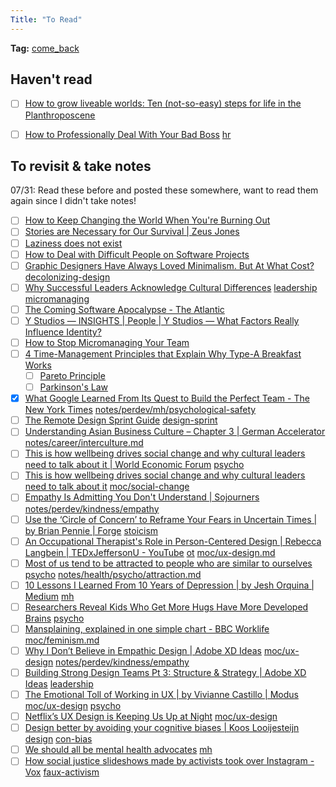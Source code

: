 ```yaml
---
Title: "To Read"
---
```


**Tag:** [come_back](notes/por/come_back.md)

## Haven't read
- [ ] [How to grow liveable worlds: Ten (not-so-easy) steps for life in the Planthroposcene](https://www.abc.net.au/religion/natasha-myers-how-to-grow-liveable-worlds:-ten-not-so-easy-step/11906548)
- [ ] [How to Professionally Deal With Your Bad Boss](https://www.thebalancecareers.com/bad-to-the-bone-dealing-with-a-bad-boss-1917714) [hr](moc/hr.md)


## To revisit & take notes
07/31: Read these before and posted these somewhere, want to read them again since I didn't take notes!
- [ ] [How to Keep Changing the World When You're Burning Out](https://philippines.makesense.org/2021/06/03/how-to-keep-changing-the-world-when-youre-burning-out/)
- [ ] [Stories are Necessary for Our Survival | Zeus Jones](https://zeusjones.com/athena/articles/stories-are-necessary-for-our-survival)
- [ ] [Laziness does not exist](https://humanparts.medium.com/laziness-does-not-exist-3af27e312d01)
- [ ] [How to Deal with Difficult People on Software Projects](https://www.howtodeal.dev/)
- [ ] [Graphic Designers Have Always Loved Minimalism. But At What Cost?](https://eyeondesign.aiga.org/graphic-designers-have-always-loved-minimalism-but-at-what-cost/) [decolonizing-design](notes/arts/decolonizing-design.md)
- [ ] [Why Successful Leaders Acknowledge Cultural Differences](https://hbr.org/2015/08/how-to-stop-micromanaging-your-team) [leadership](moc/leadership.md) [micromanaging](notes/perdev/leadership/micromanaging)
- [ ] [The Coming Software Apocalypse - The Atlantic](https://www.theatlantic.com/technology/archive/2017/09/saving-the-world-from-code/540393/)
- [ ] [Y Studios — INSIGHTS | People | Y Studios — What Factors Really Influence Identity?](https://ystudios.com/insights-people/influence-on-identity)
- [ ] [How to Stop Micromanaging Your Team](https://hbr.org/2015/08/how-to-stop-micromanaging-your-team)
- [ ] [4 Time-Management Principles that Explain Why Type-A Breakfast Works](https://medium.com/type-a-breakfast-notes/4-time-management-principles-that-explain-why-type-a-breakfast-works)
	- [ ] [Pareto Principle](notes/perdev/productivity/pareto.md)
	- [ ] [Parkinson's Law](notes/perdev/productivity/parkinsons.md)
- [x] [What Google Learned From Its Quest to Build the Perfect Team - The New York Times](https://www.nytimes.com/2016/02/28/magazine/what-google-learned-from-its-quest-to-build-the-perfect-team.html#commentsContainer) [notes/perdev/mh/psychological-safety](notes/perdev/mh/psychological-safety)
- [ ] [The Remote Design Sprint Guide](https://www.thesprintbook.com/articles/remote-design-sprint-guide) [design-sprint](notes/arts/design-sprint.md)
- [ ] [Understanding Asian Business Culture – Chapter 3 | German Accelerator](https://www.germanaccelerator.com/blog/asian-business-culture-3/) [notes/career/interculture.md](notes/career/interculture.md)
- [ ] [This is how wellbeing drives social change and why cultural leaders need to talk about it | World Economic Forum](https://theapeiron.co.uk/hedgehogs-dilemma-why-you-avoid-intimacy-even-though-you-crave-it-43761a666a64?gi=ca99e3049a18) [psycho](moc/psychology.md)
- [ ] [This is how wellbeing drives social change and why cultural leaders need to talk about it](https://www.weforum.org/agenda/2020/06/this-is-how-wellbeing-drives-social-change-and-why-cultural-leaders-need-to-talk-about-it?utm_source=linkedin&utm_medium=social_scheduler&utm_term=Agenda%20in%20Focus%3A%20Social%20Entrepreneurs&utm_content=27%2F12%2F2020%2005%3A00) [moc/social-change](moc/social-change)
- [ ] [Empathy Is Admitting You Don't Understand | Sojourners](https://sojo.net/articles/empathy-admitting-you-dont-understand) [notes/perdev/kindness/empathy](notes/perdev/kindness/empathy.md)
- [ ] [Use the ‘Circle of Concern’ to Reframe Your Fears in Uncertain Times | by Brian Pennie | Forge](https://forge.medium.com/worried-about-the-coronavirus-this-simple-mind-shift-helps-me-to-re-frame-my-fears-e772a2cbfd8b) [stoicism](moc/stoicism.md)
- [ ] [An Occupational Therapist's Role in Person-Centered Design | Rebecca Langbein | TEDxJeffersonU - YouTube](https://www.youtube.com/watch?v=HD6PdW5vHkQ) [ot](moc/ot.md) [moc/ux-design.md](moc/ux-design.md)
- [ ] [Most of us tend to be attracted to people who are similar to ourselves](https://www.psypost.org/2017/03/us-tend-attracted-people-similar-48596) [psycho](moc/psychology.md) [notes/health/psycho/attraction.md](notes/health/psycho/attraction.md)
- [ ] [10 Lessons I Learned From 10 Years of Depression | by Jesh Orquina | Medium](https://medium.com/@jeshorquina/10-lessons-i-learned-from-10-years-of-depression-8c7ddff8f268) [mh](moc/mental-health.md)
- [ ] [Researchers Reveal Kids Who Get More Hugs Have More Developed Brains](https://www.powerofpositivity.com/research-reveals-kids-more-hugs-more-developed-brains/) [psycho](moc/psychology.md)
- [ ] [Mansplaining, explained in one simple chart - BBC Worklife](https://www.bbc.com/worklife/article/20180727-mansplaining-explained-in-one-chart) [moc/feminism.md](moc/feminism.md)
- [ ] [Why I Don’t Believe in Empathic Design | Adobe XD Ideas](https://xd.adobe.com/ideas/perspectives/leadership-insights/why-i-dont-believe-in-empathic-design-don-norman/) [moc/ux-design](moc/ux-design) [notes/perdev/kindness/empathy](notes/perdev/kindness/empathy.md)
- [ ] [Building Strong Design Teams Pt 3: Structure & Strategy | Adobe XD Ideas](https://xd.adobe.com/ideas/perspectives/leadership-insights/building-strong-design-teams-pt-3-structure-strategy/) [leadership](moc/leadership.md)
- [ ] [The Emotional Toll of Working in UX | by Vivianne Castillo | Modus](https://modus.medium.com/the-emotional-toll-of-being-in-ux-a7cc35bff4b5) [moc/ux-design](moc/ux-design) [psycho](moc/psychology.md)
- [ ] [Netflix’s UX Design is Keeping Us Up at Night](https://eyeondesign.aiga.org/netflixs-ux-design-is-keeping-us-up-at-night/) [moc/ux-design](moc/ux-design)
- [ ] [Design better by avoiding your cognitive biases | Koos Looijesteijn](https://www.kooslooijesteijn.net/blog/design-better-avoiding-cognitive-biases?ref=vincentapp.io) [design](moc/design.md) [con-bias](notes/sciences/psycho/con-bias.md)
- [ ] [We should all be mental health advocates](https://www.hellocrazycat.com/blog/2020/we-should-all-be-mental-health-advocates) [mh](moc/mental-health.md)
- [ ] [How social justice slideshows made by activists took over Instagram - Vox](https://www.vox.com/the-goods/21359098/social-justice-slideshows-instagram-activism) [faux-activism](notes/soc-sci/activism/faux-activism.md)